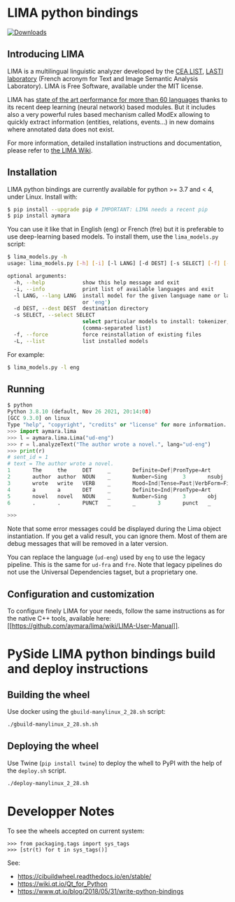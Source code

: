 # LIMA python bindings

[![Downloads](https://static.pepy.tech/personalized-badge/aymara?period=total&units=international_system&left_color=black&right_color=brightgreen&left_text=Downloads)](https://pepy.tech/project/aymara)

## Introducing LIMA

LIMA is a multilingual linguistic analyzer developed by the [CEA LIST](http://www-list.cea.fr/en), [LASTI laboratory](http://www.kalisteo.fr/en/index.htm) (French acronym for Text and Image Semantic Analysis Laboratory). LIMA is Free Software, available under the MIT license.

LIMA has [state of the art performance for more than 60 languages](https://github.com/aymara/lima-models/blob/master/eval.md) thanks to its recent deep learning (neural network) based modules. But it includes also a very powerful rules based mechanism called ModEx allowing to quickly extract information (entities, relations, events…) in new domains where annotated data does not exist.

For more information, detailed installation instructions and documentation, please refer to [the LIMA Wiki](https://github.com/aymara/lima/wiki).


## Installation

LIMA python bindings are currently available for python >= 3.7 and < 4, under Linux. Install with:

```bash
$ pip install --upgrade pip # IMPORTANT: LIMA needs a recent pip
$ pip install aymara
```

You can use it like that in English (eng) or French (fre) but it is preferable to use deep-learning based models. To install them, use the `lima_models.py` script:

```bash
$ lima_models.py -h
usage: lima_models.py [-h] [-i] [-l LANG] [-d DEST] [-s SELECT] [-f] [-L]

optional arguments:
  -h, --help            show this help message and exit
  -i, --info            print list of available languages and exit
  -l LANG, --lang LANG  install model for the given language name or language code (example: 'english'
                        or 'eng')
  -d DEST, --dest DEST  destination directory
  -s SELECT, --select SELECT
                        select particular models to install: tokenizer, morphosyntax, lemmatizer
                        (comma-separated list)
  -f, --force           force reinstallation of existing files
  -L, --list            list installed models
```

For example:
```bash
$ lima_models.py -l eng
```

## Running


```python
$ python
Python 3.8.10 (default, Nov 26 2021, 20:14:08)
[GCC 9.3.0] on linux
Type "help", "copyright", "credits" or "license" for more information.
>>> import aymara.lima
>>> l = aymara.lima.Lima("ud-eng")
>>> r = l.analyzeText("The author wrote a novel.", lang="ud-eng")
>>> print(r)
# sent_id = 1
# text = The author wrote a novel.
1       The     the     DET     _       Definite=Def|PronType=Art       2       det     _       Len=3|Pos=1
2       author  author  NOUN    _       Number=Sing     3       nsubj   _       Len=6|Pos=5
3       wrote   write   VERB    _       Mood=Ind|Tense=Past|VerbForm=Fin        0       root    _       Len=5|Pos=12
4       a       a       DET     _       Definite=Ind|PronType=Art       5       det     _       Len=1|Pos=18
5       novel   novel   NOUN    _       Number=Sing     3       obj     _       Len=5|Pos=20|SpaceAfter=No
6       .       .       PUNCT   _       _       3       punct   _       Len=1|Pos=25

>>>
```

Note that some error messages could be displayed during the Lima object instantiation. If you get a valid result, you can ignore them. Most of them are debug messages that will be removed in a later version.

You can replace the language (`ud-eng`) used by `eng` to use the legacy pipeline. This is the same for `ud-fra` and `fre`. Note that legacy pipelines do not use the Universal Dependencies tagset, but a proprietary one.

## Configuration and customization

To configure finely LIMA for your needs, follow the same instructions as for the native C++ tools, available here: [[https://github.com/aymara/lima/wiki/LIMA-User-Manual]].


# PySide LIMA python bindings build and deploy instructions

## Building the wheel

Use docker using the `gbuild-manylinux_2_28.sh` script:

```bash
./gbuild-manylinux_2_28.sh.sh
```

## Deploying the wheel

Use Twine (`pip install twine`) to deploy the whell to PyPI with the help of the `deploy.sh` script.

```bash
./deploy-manylinux_2_28.sh
```

# Developper Notes
To see the wheels accepted on current system:

```
>>> from packaging.tags import sys_tags
>>> [str(t) for t in sys_tags()]
```

See: 
  * https://cibuildwheel.readthedocs.io/en/stable/
  * https://wiki.qt.io/Qt_for_Python
  * https://www.qt.io/blog/2018/05/31/write-python-bindings

